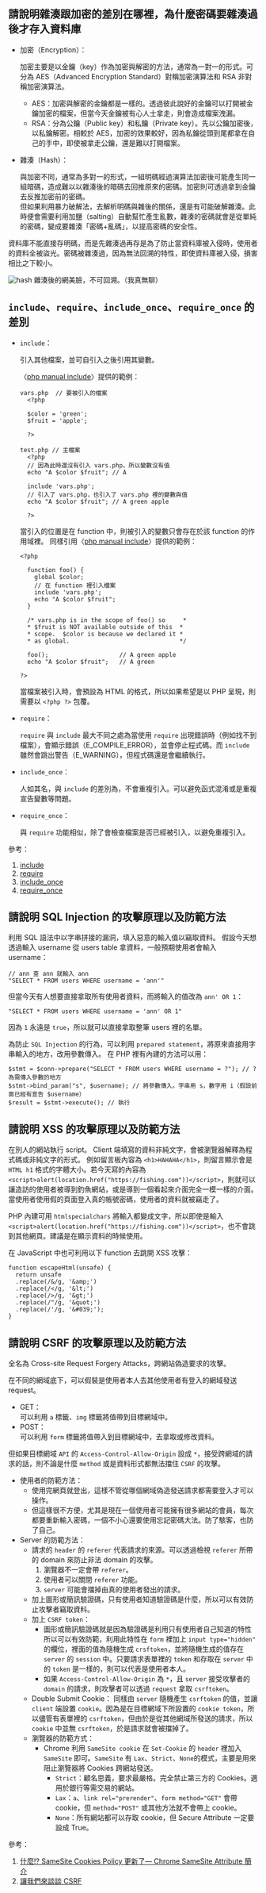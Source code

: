 ## 請說明雜湊跟加密的差別在哪裡，為什麼密碼要雜湊過後才存入資料庫

* 加密（Encryption）：

  加密主要是以金鑰（key）作為加密與解密的方法，通常為一對一的形式。可分為 AES（Advanced Encryption Standard）對稱加密演算法和 RSA 非對稱加密演算法。  
  * AES：加密與解密的金鑰都是一樣的。透過彼此說好的金鑰可以打開被金鑰加密的檔案，但當今天金鑰被有心人士拿走，則會造成檔案洩漏。
  * RSA：分為公鑰（Public key）和私鑰（Private key）。先以公鑰加密後，以私鑰解密。相較於 AES，加密的效果較好，因為私鑰從頭到尾都拿在自己的手中，即使被拿走公鑰，還是難以打開檔案。
 
* 雜湊（Hash）：

  與加密不同，通常為多對一的形式，一組明碼經過演算法加密後可能產生同一組暗碼，造成難以以雜湊後的暗碼去回推原來的密碼。加密則可透過拿到金鑰去反推加密前的密碼。  
  但如果利用暴力破解法，去解析明碼與雜後的關係，還是有可能破解雜湊。此時便會需要利用加鹽（salting）自動幫忙產生亂數，雜湊的密碼就會是從單純的密碼，變成要雜湊「密碼+亂碼」，以提高密碼的安全性。

資料庫不能直接存明碼，而是先雜湊過再存是為了防止當資料庫被入侵時，使用者的資料全被盜光。密碼被雜湊過，因為無法回溯的特性，即使資料庫被入侵，損害相比之下較小。

![hash](./hw3_img/hash.png)
雜湊後的網美臉，不可回溯。（我真無聊）


## `include`、`require`、`include_once`、`require_once` 的差別

* `include`：
  
  引入其他檔案，並可自引入之後引用其變數。

  〈[php manual include](https://www.php.net/manual/en/function.include.php)〉提供的範例：
  ```
  vars.php  // 要被引入的檔案
    <?php

    $color = 'green';
    $fruit = 'apple';

    ?>

  test.php // 主檔案
    <?php
    // 因為此時還沒有引入 vars.php，所以變數沒有值
    echo "A $color $fruit"; // A

    include 'vars.php';
    // 引入了 vars.php，也引入了 vars.php 裡的變數與值
    echo "A $color $fruit"; // A green apple

    ?>
  ```
  當引入的位置是在 function 中，則被引入的變數只會存在於該 function 的作用域裡。
同樣引用〈[php manual include](https://www.php.net/manual/en/function.include.php)〉提供的範例：

  ```
  <?php

    function foo() {
      global $color;
      // 在 function 裡引入檔案
      include 'vars.php';
      echo "A $color $fruit";
    }

    /* vars.php is in the scope of foo() so     *
    * $fruit is NOT available outside of this  *
    * scope.  $color is because we declared it *
    * as global.                               */

    foo();                    // A green apple
    echo "A $color $fruit";   // A green

  ?>
  ```
  當檔案被引入時，會預設為 HTML 的格式，所以如果希望是以 PHP 呈現，則需要以 `<?php ?>` 包覆。

* `require`：
  
  `require` 與 `include` 最大不同之處為當使用 `require` 出現錯誤時（例如找不到檔案），會顯示錯誤（E_COMPILE_ERROR），並會停止程式碼。而 `include` 雖然會跳出警告（E_WARNING），但程式碼還是會繼續執行。
* `include_once`：

  人如其名，與 `include` 的差別為，不會重複引入。可以避免函式混淆或是重複宣告變數等問題。

* `require_once`：

  與 `require` 功能相似，除了會檢查檔案是否已經被引入，以避免重複引入。

參考：
1. [include](https://www.php.net/manual/en/function.include.php)
2. [require](https://www.php.net/manual/en/function.require.php)
3. [include_once](https://www.php.net/manual/en/function.include-once.php)
4. [require_once](https://www.php.net/manual/en/function.require-once.php)

## 請說明 SQL Injection 的攻擊原理以及防範方法

利用 SQL 語法中以字串拼接的漏洞，填入惡意的輸入值以竊取資料。
假設今天想透過輸入 username 從 users table 拿資料，一般預期使用者會輸入 username：

```
// ann 查 ann 就輸入 ann
"SELECT * FROM users WHERE username = 'ann'"
```

但當今天有人想要直接拿取所有使用者資料，而將輸入的值改為 `ann' OR 1`：

```
"SELECT * FROM users WHERE username = 'ann' OR 1"
```
因為 `1` 永遠是 `true`，所以就可以直接拿取整筆 users 裡的名單。

為防止 `SQL Injection` 的行為，可以利用 `prepared statement`，將原來直接用字串輸入的地方，改用參數傳入。
在 PHP 裡有內建的方法可以用：
```
$stmt = $conn->prepare("SELECT * FROM users WHERE username = ?"); // ? 為需傳入參數的地方
$stmt->bind_param("s", $username); // 將參數傳入。字串用 s，數字用 i（假設前面已經有宣告 $username）
$result = $stmt->execute(); // 執行
``` 

##  請說明 XSS 的攻擊原理以及防範方法

在別人的網站執行 script。
Client 端填寫的資料非純文字，會被瀏覽器解釋為程式碼或非純文字的形式。
例如留言板內容為 `<h1>HAHAHA</h1>`，則留言顯示會是 `HTML h1` 格式的字體大小。若今天寫的內容為 `<script>alert(location.href("https://fishing.com"))</script>`，則就可以讓造訪的使用者被導到釣魚網站，或是導到一個看起來介面完全一模一樣的介面。當使用者使用假的頁面登入真的帳號密碼，使用者的資料就被竊走了。

PHP 內建可用 `htmlspecialchars` 將輸入都變成文字，所以即使是輸入 `<script>alert(location.href("https://fishing.com"))</script>`，也不會跳到其他網頁。建議是在顯示資料的時候使用。

在 JavaScript 中也可利用以下 function 去跳開 XSS 攻擊：

```
function escapeHtml(unsafe) {
  return unsafe
  .replace(/&/g, '&amp;')
  .replace(/</g, '&lt;')
  .replace(/>/g, '&gt;')
  .replace(/"/g, '&quot;')
  .replace(/'/g, '&#039;');
}
```


## 請說明 CSRF 的攻擊原理以及防範方法

全名為 Cross-site Request Forgery Attacks，跨網站偽造要求的攻擊。

在不同的網域底下，可以假裝是使用者本人去其他使用者有登入的網域發送 request。
* GET：  
  可以利用 `a` 標籤、`img` 標籤將值帶到目標網域中。
* POST：  
  可以利用 `form` 標籤將值帶入到目標網域中，去拿取或修改資料。

但如果目標網域 `API` 的 `Access-Control-Allow-Origin` 設成 `*`，接受跨網域的請求的話，則不論是什麼 `method` 或是資料形式都無法擋住 `CSRF` 的攻擊。

* 使用者的防範方法：
  * 使用完網頁就登出，這樣不管從哪個網域偽造發送請求都需要登入才可以操作。
  * 但這樣很不方便，尤其是現在一個使用者可能擁有很多網站的會員，每次都要重新輸入密碼，一個不小心還要使用忘記密碼大法。防了駭客，也防了自己。
* Server 的防範方法：
  <!-- * 任意 domain 或 同一 domain -->
  * 請求的 `header` 的 `referer` 代表請求的來源。可以透過檢視 `referer` 所帶的 domain 來防止非法 domain 的攻擊。
    1. 瀏覽器不一定會帶 `referer`。
    2. 使用者可以關閉 `referer` 功能。
    3. `server` 可能會擋掉由真的使用者發出的請求。
  * 加上圖形或簡訊驗證碼，只有使用者知道驗證碼是什麼，所以可以有效防止攻擊者竊取資料。
  * 加上 `CSRF token`：
    * 圖形或簡訊驗證碼就是因為驗證碼是利用只有使用者自己知道的特性所以可以有效防範，利用此特性在 `form` 裡加上 `input type="hidden"` 的欄位，裡面的值為隨機生成 `crsftoken`，並將隨機生成的值存在 `server` 的 `session` 中。只要請求表單裡的 `token` 和存取在 `server` 中的 `token` 是一樣的，則可以代表是使用者本人。
    * 如果 `Access-Control-Allow-Origin` 為 `*`，且 `server` 接受攻擊者的 `domain` 的請求，則攻擊者可以透過 `request` 拿取 `csrftoken`。
  * Double Submit Cookie：
    同樣由 `server` 隨機產生 `csrftoken` 的值，並讓 `client` 端設置 `cookie`。因為是在目標網域下所設置的 `cookie token`，所以儘管有表單裡的 `csrftoken`，但由於是從其他網域所發送的請求，所以 `cookie` 中並無 `csrftoken`，於是請求就會被擋掉了。
  * 瀏覽器的防範方式：
    * Chrome 利用 `SameSite cookie` 在 `Set-Cookie` 的 `header` 裡加入 `SameSite` 即可。`SameSite` 有 `Lax`、`Strict`、`None`的模式，主要是用來阻止瀏覽器將 Cookies 跨網站發送。
      * `Strict`：顧名思義，要求最嚴格。完全禁止第三方的 Cookies。適用於銀行等需交易的網站。
      * `Lax`：`a`、`link rel="prerender"`、`form method="GET"` 會帶 cookie，但 `method="POST"` 或其他方法就不會帶上 cookie。
      * `None`：所有網站都可以存取 cookie，但 Secure Attribute 一定要設成 True。 


參考：
1. [什麼!? SameSite Cookies Policy 更新了— Chrome SameSite Attribute 簡介](https://medium.com/it-digital-%E4%BA%92%E8%81%AF%E7%B6%B2/%E4%BB%80%E9%BA%BC-samesite-cookies-policy-%E6%9B%B4%E6%96%B0%E4%BA%86-2b317e6cf6bb)
2. [讓我們來談談 CSRF](https://blog.techbridge.cc/2017/02/25/csrf-introduction/)